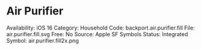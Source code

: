 # Air Purifier

Availability: iOS 16
Category: Household
Code: backport.air.purifier.fill
File: air.purifier.fill.svg
Free: No
Source: Apple SF Symbols
Status: Integrated
Symbol: air.purifier.fill2x.png